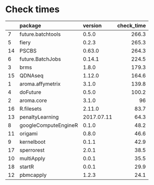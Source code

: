 # Check times

|   |package              |version    | check_time|
|:--|:--------------------|:----------|----------:|
|7  |future.batchtools    |0.5.0      |      266.3|
|5  |fiery                |0.2.3      |      265.3|
|14 |PSCBS                |0.63.0     |      264.3|
|6  |future.BatchJobs     |0.14.1     |      224.5|
|3  |brms                 |1.8.0      |      179.3|
|15 |QDNAseq              |1.12.0     |      164.6|
|1  |aroma.affymetrix     |3.1.0      |      139.8|
|4  |doFuture             |0.5.0      |      100.2|
|2  |aroma.core           |3.1.0      |         96|
|16 |R.filesets           |2.11.0     |       83.7|
|13 |penaltyLearning      |2017.07.11 |       64.3|
|8  |googleComputeEngineR |0.1.0      |       48.2|
|11 |origami              |0.8.0      |       46.6|
|9  |kernelboot           |0.1.1      |       42.9|
|17 |sperrorest           |2.0.1      |       38.5|
|10 |multiApply           |0.0.1      |       35.5|
|18 |startR               |0.0.1      |       29.9|
|12 |pbmcapply            |1.2.3      |       24.1|


